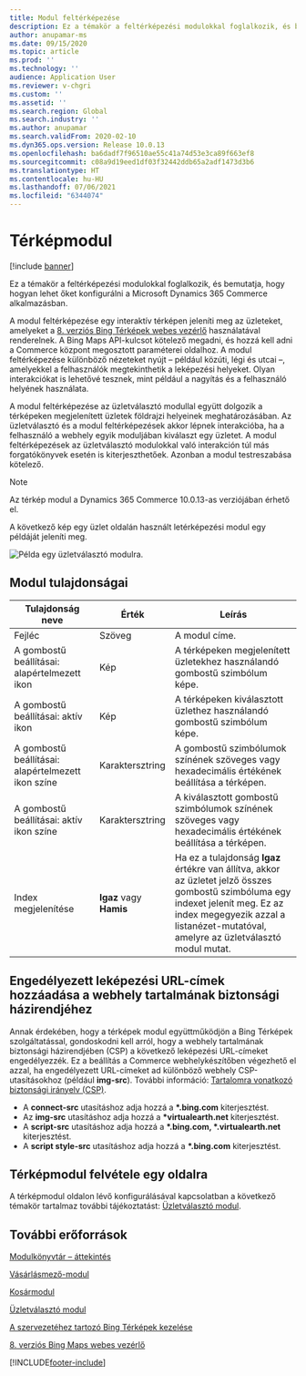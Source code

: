 ```yaml
---
title: Modul feltérképezése
description: Ez a témakör a feltérképezési modulokkal foglalkozik, és bemutatja, hogy hogyan lehet őket konfigurálni a Microsoft Dynamics 365 Commerce alkalmazásban.
author: anupamar-ms
ms.date: 09/15/2020
ms.topic: article
ms.prod: ''
ms.technology: ''
audience: Application User
ms.reviewer: v-chgri
ms.custom: ''
ms.assetid: ''
ms.search.region: Global
ms.search.industry: ''
ms.author: anupamar
ms.search.validFrom: 2020-02-10
ms.dyn365.ops.version: Release 10.0.13
ms.openlocfilehash: ba6dadf7f96510ae55c41a74d53e3ca89f663ef8
ms.sourcegitcommit: c08a9d19eed1df03f32442ddb65a2adf1473d3b6
ms.translationtype: HT
ms.contentlocale: hu-HU
ms.lasthandoff: 07/06/2021
ms.locfileid: "6344074"
---
```

# <a name="map-module"></a>Térképmodul

[!include [banner](includes/banner.md)]


Ez a témakör a feltérképezési modulokkal foglalkozik, és bemutatja, hogy hogyan lehet őket konfigurálni a Microsoft Dynamics 365 Commerce alkalmazásban.

A modul feltérképezése egy interaktív térképen jeleníti meg az üzleteket, amelyeket a [8. verziós Bing Térképek webes vezérlő](/bingmaps/v8-web-control/) használatával renderelnek. A Bing Maps API-kulcsot kötelező megadni, és hozzá kell adni a Commerce központ megosztott paraméterei oldalhoz. A modul feltérképezése különböző nézeteket nyújt – például közúti, légi és utcai –, amelyekkel a felhasználók megtekinthetik a leképezési helyeket. Olyan interakciókat is lehetővé tesznek, mint például a nagyítás és a felhasználó helyének használata.

A modul feltérképezése az üzletválasztó modullal együtt dolgozik a térképeken megjelenített üzletek földrajzi helyeinek meghatározásában. Az üzletválasztó és a modul feltérképezések akkor lépnek interakcióba, ha a felhasználó a webhely egyik moduljában kiválaszt egy üzletet. A modul feltérképezések az üzletválasztó modulokkal való interakción túl más forgatókönyvek esetén is kiterjeszthetőek. Azonban a modul testreszabása kötelező.

> [!NOTE]
> Az térkép modul a Dynamics 365 Commerce 10.0.13-as verziójában érhető el.

A következő kép egy üzlet oldalán használt letérképezési modul egy példáját jeleníti meg.

![Példa egy üzletválasztó modulra.](./media/ecommerce-Storelocator.PNG)

## <a name="module-properties"></a>Modul tulajdonságai

| Tulajdonság neve             | Érték                 | Leírás |
|---------------------------|-----------------------|-------------|
| Fejléc | Szöveg | A modul címe. |
| A gombostű beállításai: alapértelmezett ikon | Kép | A térképeken megjelenített üzletekhez használandó gombostű szimbólum képe. |
| A gombostű beállításai: aktív ikon | Kép | A térképeken kiválasztott üzlethez használandó gombostű szimbólum képe. |
| A gombostű beállításai: alapértelmezett ikon színe | Karaktersztring | A gombostű szimbólumok színének szöveges vagy hexadecimális értékének beállítása a térképen. |
| A gombostű beállításai: aktív ikon színe | Karaktersztring | A kiválasztott gombostű szimbólumok színének szöveges vagy hexadecimális értékének beállítása a térképen. |
| Index megjelenítése | **Igaz** vagy **Hamis** | Ha ez a tulajdonság **Igaz** értékre van állítva, akkor az üzletet jelző összes gombostű szimbóluma egy indexet jelenít meg. Ez az index megegyezik azzal a listanézet-mutatóval, amelyre az üzletválasztó modul mutat. |

## <a name="add-allowed-mapping-urls-to-a-sites-content-security-policy-directives"></a>Engedélyezett leképezési URL-címek hozzáadása a webhely tartalmának biztonsági házirendjéhez

Annak érdekében, hogy a térképek modul együttműködjön a Bing Térképek szolgáltatással, gondoskodni kell arról, hogy a webhely tartalmának biztonsági házirendjében (CSP) a következő leképezési URL-címeket engedélyezzék. Ez a beállítás a Commerce webhelykészítőben végezhető el azzal, ha engedélyezett URL-címeket ad különböző webhely CSP-utasításokhoz (például **img-src**). További információ: [Tartalomra vonatkozó biztonsági irányelv (CSP)](manage-csp.md). 

- A **connect-src** utasításhoz adja hozzá a **&#42;.bing.com** kiterjesztést.
- Az **img-src** utasításhoz adja hozzá a **&#42;virtualearth.net** kiterjesztést.
- A **script-src** utasításhoz adja hozzá a **&#42;.bing.com, &#42;.virtualearth.net** kiterjesztést.
- A **script style-src** utasításhoz adja hozzá a **&#42;.bing.com** kiterjesztést.

## <a name="add-a-map-module-to-a-page"></a>Térképmodul felvétele egy oldalra

A térképmodul oldalon lévő konfigurálásával kapcsolatban a következő témakör tartalmaz további tájékoztatást: [Üzletválasztó modul](store-selector.md). 
 
## <a name="additional-resources"></a>További erőforrások

[Modulkönyvtár – áttekintés](starter-kit-overview.md)

[Vásárlásmező-modul](add-buy-box.md)

[Kosármodul](add-cart-module.md)

[Üzletválasztó modul](store-selector.md)

[A szervezetéhez tartozó Bing Térképek kezelése](./dev-itpro/manage-bing-maps.md)

[8. verziós Bing Maps webes vezérlő](/bingmaps/v8-web-control/)


[!INCLUDE[footer-include](../includes/footer-banner.md)]